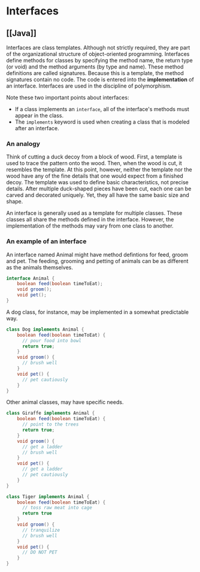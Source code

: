 # Interfaces
[[Java]]
---

Interfaces are class templates. Although not strictly required, they are part of the organizational structure of object-oriented programming. Interfaces define methods for classes by specifying the method name, the return type (or void) and the method arguments (by type and name). These method definitions are called signatures. Because this is a template, the method signatures contain no code. The code is entered into the **implementation** of an interface. Interfaces are used in the discipline of polymorphism.

Note these two important points about interfaces:

-   If a class implements an `interface`, all of the interface's methods must appear in the class.
-   The `implements` keyword is used when creating a class that is modeled after an interface.

### An analogy

Think of cutting a duck decoy from a block of wood. First, a template is used to trace the pattern onto the wood. Then, when the wood is cut, it resembles the template. At this point, however, neither the template nor the wood have any of the fine details that one would expect from a finished decoy. The template was used to define basic characteristics, not precise details. After multiple duck-shaped pieces have been cut, each one can be carved and decorated uniquely. Yet, they all have the same basic size and shape.

An interface is generally used as a template for multiple classes. These classes all share the methods defined in the interface. However, the implementation of the methods may vary from one class to another.

### An example of an interface

An interface named Animal might have method defintions for feed, groom and pet. The feeding, grooming and petting of animals can be as different as the animals themselves.

```java
interface Animal {
    boolean feed(boolean timeToEat);
    void groom();
    void pet();
}
```

A dog class, for instance, may be implemented in a somewhat predictable way.

```java
class Dog implements Animal {
    boolean feed(boolean timeToEat) {
      // pour food into bowl
      return true;
    }
    void groom() {
      // brush well
    }
    void pet() {
      // pet cautiously
    }
}
```

Other animal classes, may have specific needs.

```java
class Giraffe implements Animal {
    boolean feed(boolean timeToEat) {
      // point to the trees 
      return true;
    }
    void groom() {
      // get a ladder
      // brush well
    }
    void pet() {
      // get a ladder
      // pet cautiously
    }
}

class Tiger implements Animal {
    boolean feed(boolean timeToEat) {
      // toss raw meat into cage
      return true
    }
    void groom() {
      // tranquilize
      // brush well
    }
    void pet() {
      // DO NOT PET
    }
}
```
